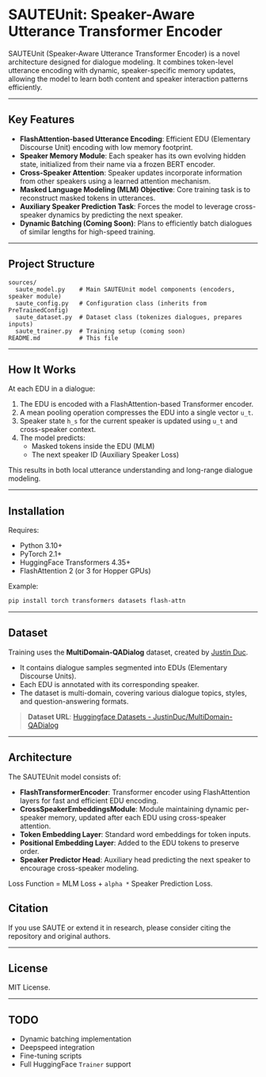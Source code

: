 # SAUTEUnit: Speaker-Aware Utterance Transformer Encoder

SAUTEUnit (Speaker-Aware Utterance Transformer Encoder) is a novel architecture designed for dialogue modeling. It combines token-level utterance encoding with dynamic, speaker-specific memory updates, allowing the model to learn both content and speaker interaction patterns efficiently.

---

## Key Features

- **FlashAttention-based Utterance Encoding**: Efficient EDU (Elementary Discourse Unit) encoding with low memory footprint.
- **Speaker Memory Module**: Each speaker has its own evolving hidden state, initialized from their name via a frozen BERT encoder.
- **Cross-Speaker Attention**: Speaker updates incorporate information from other speakers using a learned attention mechanism.
- **Masked Language Modeling (MLM) Objective**: Core training task is to reconstruct masked tokens in utterances.
- **Auxiliary Speaker Prediction Task**: Forces the model to leverage cross-speaker dynamics by predicting the next speaker.
- **Dynamic Batching (Coming Soon)**: Plans to efficiently batch dialogues of similar lengths for high-speed training.

---

## Project Structure

```
sources/
  saute_model.py    # Main SAUTEUnit model components (encoders, speaker module)
  saute_config.py   # Configuration class (inherits from PreTrainedConfig)
  saute_dataset.py  # Dataset class (tokenizes dialogues, prepares inputs)
  saute_trainer.py  # Training setup (coming soon)
README.md           # This file
```

---

## How It Works

At each EDU in a dialogue:
1. The EDU is encoded with a FlashAttention-based Transformer encoder.
2. A mean pooling operation compresses the EDU into a single vector `u_t`.
3. Speaker state `h_s` for the current speaker is updated using `u_t` and cross-speaker context.
4. The model predicts:
   - Masked tokens inside the EDU (MLM)
   - The next speaker ID (Auxiliary Speaker Loss)

This results in both local utterance understanding and long-range dialogue modeling.

---

## Installation

Requires:

- Python 3.10+
- PyTorch 2.1+
- HuggingFace Transformers 4.35+
- FlashAttention 2 (or 3 for Hopper GPUs)

Example:
```bash
pip install torch transformers datasets flash-attn
```

---

## Dataset

Training uses the **MultiDomain-QADialog** dataset, created by [Justin Duc](https://huggingface.co/JustinDuc/MultiDomain-QADialog). 

- It contains dialogue samples segmented into EDUs (Elementary Discourse Units).
- Each EDU is annotated with its corresponding speaker.
- The dataset is multi-domain, covering various dialogue topics, styles, and question-answering formats.

> **Dataset URL**: [Huggingface Datasets - JustinDuc/MultiDomain-QADialog](https://huggingface.co/datasets/JustinDuc/MultiDomain-QADialog)

---

## Architecture

The SAUTEUnit model consists of:

- **FlashTransformerEncoder**: Transformer encoder using FlashAttention layers for fast and efficient EDU encoding.
- **CrossSpeakerEmbeddingsModule**: Module maintaining dynamic per-speaker memory, updated after each EDU using cross-speaker attention.
- **Token Embedding Layer**: Standard word embeddings for token inputs.
- **Positional Embedding Layer**: Added to the EDU tokens to preserve order.
- **Speaker Predictor Head**: Auxiliary head predicting the next speaker to encourage cross-speaker modeling.

Loss Function = MLM Loss + `alpha *` Speaker Prediction Loss.

## Citation

If you use SAUTE or extend it in research, please consider citing the repository and original authors.

---

## License

MIT License.

---

## TODO

- Dynamic batching implementation
- Deepspeed integration
- Fine-tuning scripts
- Full HuggingFace `Trainer` support

